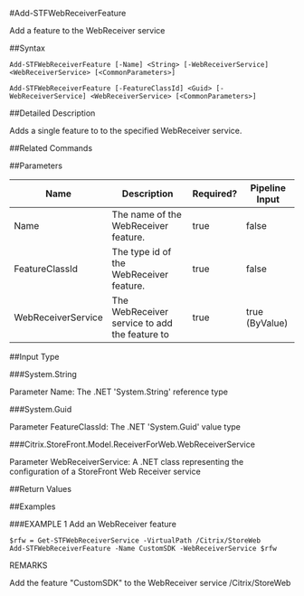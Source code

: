 #Add-STFWebReceiverFeature
Add a feature to the WebReceiver service
##Syntax
```Add-STFWebReceiverFeature [-Name] <String> [-WebReceiverService] <WebReceiverService> [<CommonParameters>]
Add-STFWebReceiverFeature [-FeatureClassId] <Guid> [-WebReceiverService] <WebReceiverService> [<CommonParameters>]
```
##Detailed Description
Adds a single feature to to the specified WebReceiver service.
##Related Commands
##Parameters
|Name|Description|Required?|Pipeline Input||--|--|--|--||Name|The name of the WebReceiver feature.|true|false||FeatureClassId|The type id of the WebReceiver feature.|true|false||WebReceiverService|The WebReceiver service to add the feature to|true|true (ByValue)|##Input Type
###System.String
Parameter Name: The .NET 'System.String' reference type
###System.Guid
Parameter FeatureClassId: The .NET 'System.Guid' value type
###Citrix.StoreFront.Model.ReceiverForWeb.WebReceiverService
Parameter WebReceiverService: A .NET class representing the configuration of a StoreFront Web Receiver service
##Return Values
##Examples
###EXAMPLE 1 Add an WebReceiver feature
```$rfw = Get-STFWebReceiverService -VirtualPath /Citrix/StoreWeb
Add-STFWebReceiverFeature -Name CustomSDK -WebReceiverService $rfw
```
REMARKS
Add the feature "CustomSDK" to the WebReceiver service /Citrix/StoreWeb
